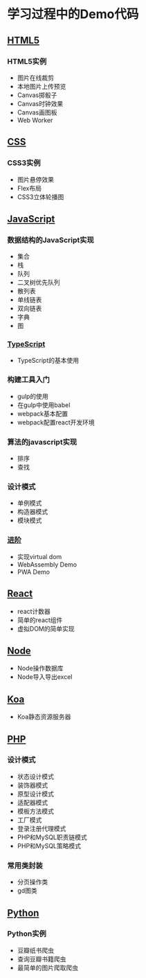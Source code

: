 # 学习过程中的Demo代码

## [HTML5](./HTML5)
### HTML5实例 
* 图片在线裁剪
* 本地图片上传预览
* Canvas掷骰子
* Canvas时钟效果
* Canvas画图板
* Web Worker  

## [CSS](./css3)
### CSS3实例  
* 图片悬停效果
* Flex布局
* CSS3立体轮播图 

## [JavaScript](./JavaScript)  
### 数据结构的JavaScript实现 
* 集合
* 栈
* 队列
* 二叉树优先队列
* 散列表
* 单线链表
* 双向链表
* 字典
* 图

### [TypeScript](./TypeScript)
* TypeScript的基本使用

### 构建工具入门  
* gulp的使用
* 在gulp中使用babel
* webpack基本配置
* webpack配置react开发环境

### 算法的javascript实现  
* 排序
* 查找

### 设计模式  
* 单例模式
* 构造器模式
* 模块模式

### [进阶](./JavaScript/advance)
* 实现virtual dom
* WebAssembly Demo
* PWA Demo

## [React](./React)
* react计数器
* 简单的react组件
* 虚拟DOM的简单实现

## [Node](./Node)
* Node操作数据库
* Node导入导出excel 

## [Koa](./Koa)
* Koa静态资源服务器

## [PHP](./PHP)
### 设计模式 
* 状态设计模式
* 装饰器模式
* 原型设计模式
* 适配器模式
* 模板方法模式
* 工厂模式
* 登录注册代理模式
* PHP和MySQL职责链模式
* PHP和MySQL策略模式

### 常用类封装 
* 分页操作类
* gd图类
   
## [Python](./Python/)
### Python实例
* 豆瓣纸书爬虫
* 查询豆瓣书籍爬虫
* 最简单的图片爬取爬虫
